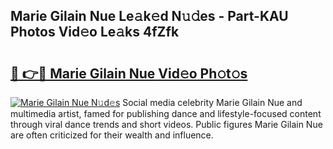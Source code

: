 ## Marie Gilain Nue Le𝚊k𝚎d N𝚞𝚍es - Part-KAU Photos Vid𝚎o Le𝚊ks 4fZfk

# <h2><a href="http://fb51ire.evod.top/?m=Marie+Gilain+Nue">🔗 👉🔴 Marie Gilain Nue Vid𝚎o Ph𝚘t𝚘s</a></h2>

[![Marie Gilain Nue N𝚞d𝚎s](https://i.imgur.com/8V9OHl7.gif)](http://fb51ire.evod.top/?m=Marie+Gilain+Nue)
Social media celebrity Marie Gilain Nue and multimedia artist, famed for publishing dance and lifestyle-focused content through viral dance trends and short videos. Public figures Marie Gilain Nue are often criticized for their wealth and influence. 
